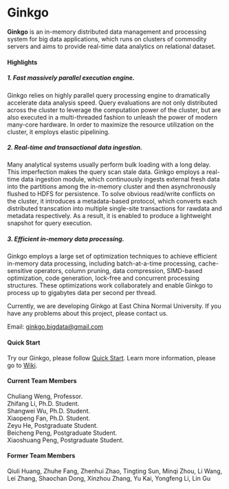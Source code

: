 
# Ginkgo

**Ginkgo** is an in-memory distributed data management and processing system for big data applications, which runs on clusters of commodity servers and aims to provide real-time data analytics on relational dataset. 

#### Highlights

##### 1. Fast massively parallel execution engine.

Ginkgo relies on highly parallel query processing engine to dramatically accelerate data analysis speed. Query evaluations are not only distributed across the cluster to leverage the computation power of the cluster, but are also executed in a multi-threaded fashion to unleash the power of modern many-core hardware.
In order to maximize the resource utilization on the cluster, it employs elastic pipelining.

##### 2. Real-time and transactional data ingestion.

Many analytical systems usually perform bulk loading with a long delay. This imperfection makes the query scan stale data. Ginkgo employs a real-time data ingestion module, which continuously ingests external fresh data into the partitions among the in-memory cluster and then asynchronously flushed to HDFS for persistence.
To solve obvious read/write conflicts on the cluster, it introduces a metadata-based protocol, which converts each distributed transcation into multiple single-site transactions for rawdata and metadata respectively. As a result, it is enabled to produce a lightweight snapshot for query execution.

##### 3. Efficient in-memory data processing.

Ginkgo employs a large set of optimization techniques to achieve efficient in-memory data processing, including batch-at-a-time processing, cache-sensitive operators, column pruning, data compression, SIMD-based optimization, code generation, lock-free and concurrent processing structures. These optimizations work collaborately and enable Ginkgo to process up to gigabytes data per second per thread.


Currently, we are developing Ginkgo at East China Normal University. If you have any problems about this project, please contact us.

Email: ginkgo.bigdata@gmail.com

#### Quick Start
Try our Ginkgo, please follow [Quick Start](https://github.com/daseECNU/Ginkgo/wiki/Installation-steps).
Learn more information, please go to [Wiki](https://github.com/daseECNU/Ginkgo/wiki/home).

#### Current Team Members

Chuliang Weng, Professor. 
<br /> 
Zhifang Li, Ph.D. Student. 
<br /> 
Shangwei Wu, Ph.D. Student. 
<br /> 
Xiaopeng Fan, Ph.D. Student. 
<br /> 
Zeyu He, Postgraduate Student.
<br /> 
Beicheng Peng, Postgraduate Student.
<br /> 
Xiaoshuang Peng, Postgraduate Student. 

#### Former Team Members
Qiuli Huang, Zhuhe Fang, Zhenhui Zhao, Tingting Sun, Minqi Zhou, Li Wang, Lei Zhang, Shaochan Dong, Xinzhou Zhang, Yu Kai, Yongfeng Li, Lin Gu
 
